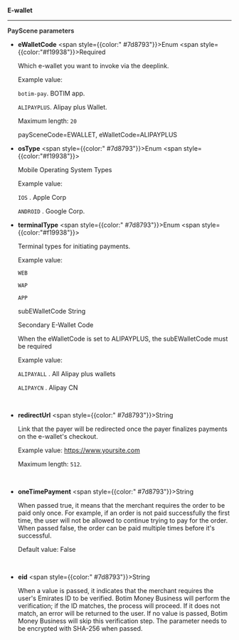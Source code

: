 **E-wallet**

---

**<font color="#333333"> PayScene parameters</font>**

- **eWalletCode** <span style={{color:" #7d8793"}}>Enum</span> <span style={{color:"#f19938"}}>Required</span>

  Which e-wallet you want to invoke via the deeplink. 

  Example value: 

  `botim-pay`. BOTIM app.

  `ALIPAYPLUS`. Alipay plus Wallet.

  Maximum length: `20`
  
  paySceneCode=EWALLET, eWalletCode=ALIPAYPLUS

- **osType** <span style={{color:" #7d8793"}}>Enum</span> <span style={{color:"#f19938"}}></span>

  Mobile Operating System Types 

  Example value: 

  `IOS` . Apple Corp

  `ANDROID` . Google Corp.
  
- **terminalType** <span style={{color:" #7d8793"}}>Enum</span> <span style={{color:"#f19938"}}></span>

  Terminal types for initiating payments. 

  Example value: 

  `WEB` 

  `WAP` 

  `APP` 

 

  subEWalletCode String 

  Secondary E-Wallet Code 

  When the eWalletCode is set to ALIPAYPLUS, the subEWalletCode must be required

  Example value: 

  `ALIPAYALL` . All Alipay plus wallets 

  `ALIPAYCN` . Alipay CN 


  <br/>

- **redirectUrl** <span style={{color:" #7d8793"}}>String</span>

  Link that the payer will be redirected once the payer finalizes payments on the e-wallet's checkout.

  Example value: https://www.yoursite.com

  Maximum length: `512`.

  <br/>

- **oneTimePayment** <span style={{color:" #7d8793"}}>String</span>

  When passed true, it means that the merchant requires the order to be paid only once. For example, if an order is not paid successfully the first time, the user will not be allowed to continue trying to pay for the order. When passed false, the order can be paid multiple times before it's successful.

  Default value: False
  
  <br/>

- **eid** <span style={{color:" #7d8793"}}>String</span>

  When a value is passed, it indicates that the merchant requires the user's Emirates ID to be verified. Botim Money Business will perform the verification; if the ID matches, the process will proceed. If it does not match, an error will be returned to the user. If no value is passed, Botim Money Business will skip this verification step. The parameter needs to be encrypted with SHA-256 when passed.

  <br/>

